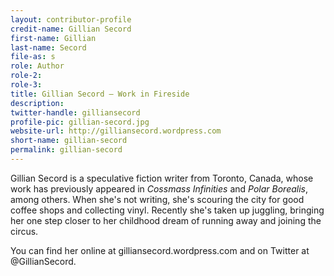 ```yaml
---
layout: contributor-profile
credit-name: Gillian Secord
first-name: Gillian
last-name: Secord
file-as: s
role: Author
role-2:
role-3:
title: Gillian Secord — Work in Fireside
description:
twitter-handle: gilliansecord
profile-pic: gillian-secord.jpg
website-url: http://gilliansecord.wordpress.com
short-name: gillian-secord
permalink: gillian-secord
---
```

Gillian Secord is a speculative fiction writer from Toronto, Canada, whose work has previously appeared in _Cossmass Infinities_ and _Polar Borealis_, among others. When she's not writing, she's scouring the city for good coffee shops and collecting vinyl. Recently she's taken up juggling, bringing her one step closer to her childhood dream of running away and joining the circus.

You can find her online at gilliansecord.wordpress.com and on Twitter at @GillianSecord.
